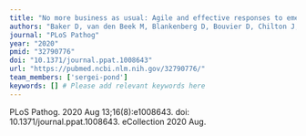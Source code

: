 ```yaml
---
title: "No more business as usual: Agile and effective responses to emerging pathogen threats require open data and open analytics"
authors: "Baker D, van den Beek M, Blankenberg D, Bouvier D, Chilton J, Coraor N, Miladi M, Singh B, De Argila JR, Baker D, Roach N, Gladman S, Coppens F, Martin DP, Lonie A, Grüning B, Kosakovsky Pond S, Nekrutenko A, Taylor J, Weaver S."
journal: "PLoS Pathog"
year: "2020"
pmid: "32790776"
doi: "10.1371/journal.ppat.1008643"
url: "https://pubmed.ncbi.nlm.nih.gov/32790776/"
team_members: ['sergei-pond']
keywords: [] # Please add relevant keywords here
---
```

PLoS Pathog. 2020 Aug 13;16(8):e1008643. doi: 10.1371/journal.ppat.1008643. eCollection 2020 Aug.